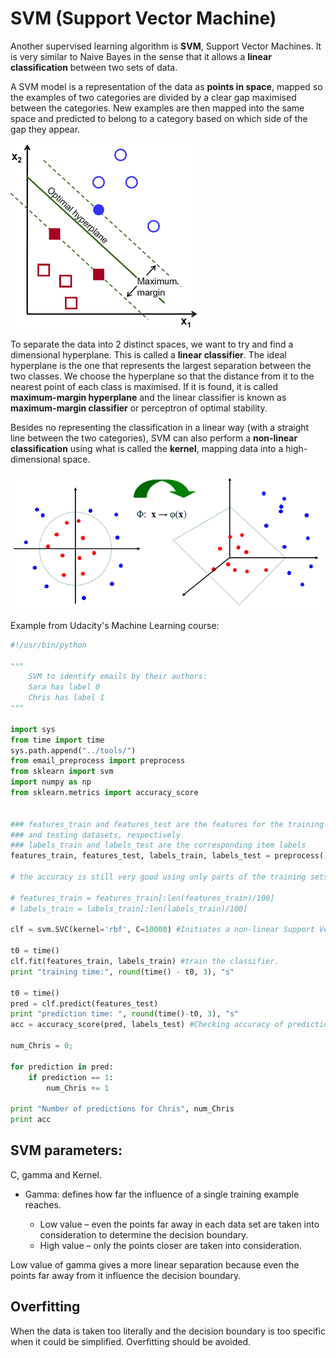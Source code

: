 # SVM (Support Vector Machine)

Another supervised learning algorithm is **SVM**, Support Vector Machines. It is very similar to Naive Bayes in the sense that it allows a **linear classification** between two sets of data.

A SVM model is a representation of the data as **points in space**, mapped so the examples of two categories are divided by a clear gap maximised between the categories.
New examples are then mapped into the same space and predicted to belong to a category based on which side of the gap they appear.

<img src="svm.png">

To separate the data into 2 distinct spaces, we want to try and find a dimensional hyperplane. This is called a **linear classifier**. The ideal hyperplane is the one that represents the largest separation between the two classes. We choose the hyperplane so that the distance from it to the nearest point of each class is maximised. If it is found, it is called **maximum-margin hyperplane** and the linear classifier is known as **maximum-margin classifier** or perceptron of optimal stability.

Besides no representing the classification in a linear way (with a straight line between the two categories), SVM can also perform a **non-linear classification** using what is called the **kernel**, mapping data into a high-dimensional space.

<img src="non-linear-svm.png">

Example from Udacity's Machine Learning course:

```python
#!/usr/bin/python

"""
    SVM to identify emails by their authors:
    Sara has label 0
    Chris has label 1
"""

import sys
from time import time
sys.path.append("../tools/")
from email_preprocess import preprocess
from sklearn import svm
import numpy as np
from sklearn.metrics import accuracy_score


### features_train and features_test are the features for the training
### and testing datasets, respectively
### labels_train and labels_test are the corresponding item labels
features_train, features_test, labels_train, labels_test = preprocess()

# the accuracy is still very good using only parts of the training sets and it allows the program to run much faster.

# features_train = features_train[:len(features_train)/100]
# labels_train = labels_train[:len(labels_train)/100]

clf = svm.SVC(kernel='rbf', C=10000) #Initiates a non-linear Support Vector Machine Classifier. To make it linear, change the kernel argument to 'linear'.

t0 = time()
clf.fit(features_train, labels_train) #train the classifier.
print "training time:", round(time() - t0, 3), "s"

t0 = time()
pred = clf.predict(features_test)
print "prediction time: ", round(time()-t0, 3), "s"
acc = accuracy_score(pred, labels_test) #Checking accuracy of prediction.

num_Chris = 0;

for prediction in pred:
    if prediction == 1:
        num_Chris += 1

print "Number of predictions for Chris", num_Chris
print acc

```

## SVM parameters:

C, gamma and Kernel.

* Gamma: defines how far the influence of a single training example reaches.

  * Low value – even the points far away in each data set are taken into consideration to determine the decision boundary.
  * High value – only the points closer are taken into consideration.

Low value of gamma gives a more linear separation because even the points far away from it influence the decision boundary.

## Overfitting

When the data is taken too literally and the decision boundary is too specific when it could be simplified.
Overfitting should be avoided.
